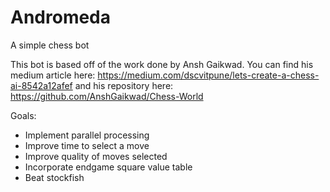 # Andromeda
A simple chess bot

This bot is based off of the work done by Ansh Gaikwad. 
  You can find his medium article here: https://medium.com/dscvitpune/lets-create-a-chess-ai-8542a12afef
  and his repository here: https://github.com/AnshGaikwad/Chess-World
  
  
Goals:
 - Implement parallel processing  
 - Improve time to select a move
 - Improve quality of moves selected
 - Incorporate endgame square value table
 - Beat stockfish
